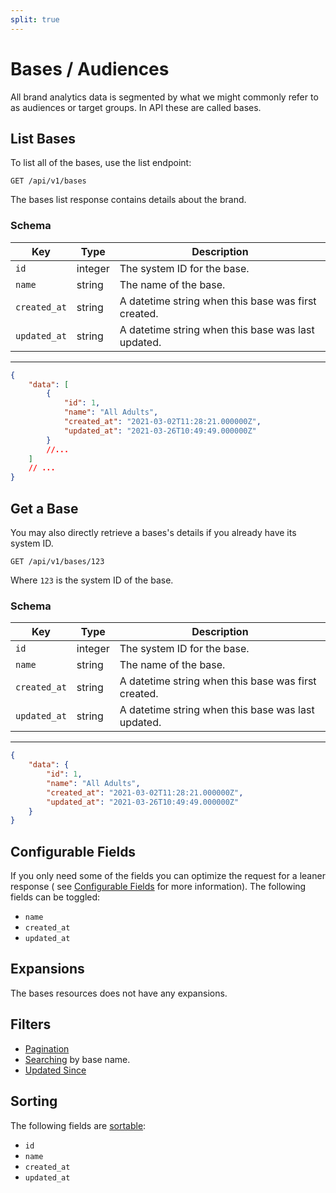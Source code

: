 ```yaml
---
split: true
---
```


# Bases / Audiences
All brand analytics data is segmented by what we might commonly refer to as audiences or target groups. In API these are called bases.

## List Bases

To list all of the bases, use the list endpoint:

```http request
GET /api/v1/bases
```

The bases list response contains details about the brand.

### Schema

| Key | Type | Description |
| --- | ---- | ----------- |
| `id` | integer | The system ID for the base. |
| `name` | string | The name of the base. |
| `created_at` | string | A datetime string when this base was first created. |
| `updated_at` | string | A datetime string when this base was last updated. |

---

```json
{
    "data": [
        {
            "id": 1,
            "name": "All Adults",
            "created_at": "2021-03-02T11:28:21.000000Z",
            "updated_at": "2021-03-26T10:49:49.000000Z"
        }
        //...
    ]
    // ...
}
```

## Get a Base

You may also directly retrieve a bases's details if you already have its system ID.

```http request
GET /api/v1/bases/123
```

Where `123` is the system ID of the base.

### Schema

| Key | Type | Description |
| --- | ---- | ----------- |
| `id` | integer | The system ID for the base. |
| `name` | string | The name of the base. |
| `created_at` | string | A datetime string when this base was first created. |
| `updated_at` | string | A datetime string when this base was last updated. |

---

```json
{
    "data": {
        "id": 1,
        "name": "All Adults",
        "created_at": "2021-03-02T11:28:21.000000Z",
        "updated_at": "2021-03-26T10:49:49.000000Z"
    }
}
```

## Configurable Fields

If you only need some of the fields you can optimize the request for a leaner response (
see [Configurable Fields](../customizing/fields.md) for more information). The following fields can be toggled:

- `name`
- `created_at`
- `updated_at`

## Expansions

The bases resources does not have any expansions.

## Filters

- [Pagination](../pagination.md)
- [Searching](../customizing/filters.md) by base name.
- [Updated Since](../customizing/filters.md)

## Sorting

The following fields are [sortable](../customizing/filters.md):

- `id`
- `name`
- `created_at`
- `updated_at`
